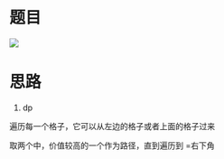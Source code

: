 # 题目

![](pics/230308-jianzhi47/img-2023-03-08-12-06-40.png)

# 思路

1. dp

遍历每一个格子，它可以从左边的格子或者上面的格子过来

取两个中，价值较高的一个作为路径，直到遍历到 =右下角

